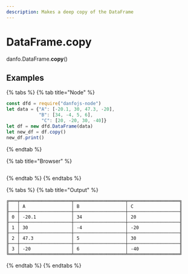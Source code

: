 ```yaml
---
description: Makes a deep copy of the DataFrame
---
```


# DataFrame.copy

danfo.DataFrame.**copy**()

## **Examples**

{% tabs %}
{% tab title="Node" %}
```javascript
const dfd = require("danfojs-node")
let data = {"A": [-20.1, 30, 47.3, -20],
            "B": [34, -4, 5, 6], 
             "C": [20, -20, 30, -40]}
let df = new dfd.DataFrame(data)
let new_df = df.copy()
new_df.print()
```
{% endtab %}

{% tab title="Browser" %}
```
```
{% endtab %}
{% endtabs %}

{% tabs %}
{% tab title="Output" %}
```
╔═══╤═══════════════════╤═══════════════════╤═══════════════════╗
║   │ A                 │ B                 │ C                 ║
╟───┼───────────────────┼───────────────────┼───────────────────╢
║ 0 │ -20.1             │ 34                │ 20                ║
╟───┼───────────────────┼───────────────────┼───────────────────╢
║ 1 │ 30                │ -4                │ -20               ║
╟───┼───────────────────┼───────────────────┼───────────────────╢
║ 2 │ 47.3              │ 5                 │ 30                ║
╟───┼───────────────────┼───────────────────┼───────────────────╢
║ 3 │ -20               │ 6                 │ -40               ║
╚═══╧═══════════════════╧═══════════════════╧═══════════════════╝
```
{% endtab %}
{% endtabs %}
